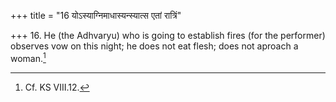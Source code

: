 +++
title = "16 योऽस्याग्निमाधास्यन्स्यात्स एतां रात्रिं"

+++
16. He (the Adhvaryu) who is going to establish fires (for the performer) observes vow on this night; he does not eat flesh; does not aproach a woman.[^1]  


[^1]: Cf. KS VIII.12.  
